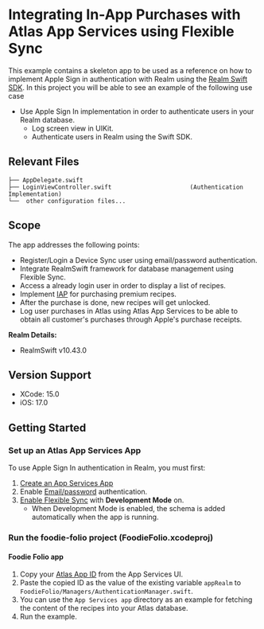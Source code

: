 # Integrating In-App Purchases with Atlas App Services using Flexible Sync

This example contains a skeleton app to be used as a reference on how to implement Apple Sign in authentication with Realm using the [Realm Swift SDK](https://www.mongodb.com/docs/atlas/app-services/authentication/apple/#apple-id-authentication).
In this project you will be able to see an example of the following use case
* Use Apple Sign In implementation in order to authenticate users in your Realm database.
    * Log screen view in UIKit.
    * Authenticate users in Realm using the Swift SDK.

## Relevant Files
```
├── AppDelegate.swift
├── LoginViewController.swift                      (Authentication Implementation)
└──  other configuration files...    
```

## Scope

The app addresses the following points:
* Register/Login a Device Sync user using email/password authentication.
* Integrate RealmSwift framework for database management using Flexible Sync.
* Access a already login user in order to display a list of recipes.
* Implement [IAP](https://developer.apple.com/in-app-purchase/) for purchasing premium recipes.
* After the purchase is done, new recipes will get unlocked.
* Log user purchases in Atlas using Atlas App Services to be able to obtain all customer's purchases through Apple's purchase receipts. 

**Realm Details:**
* RealmSwift v10.43.0

## Version Support

* XCode: 15.0
* iOS: 17.0

## Getting Started

### Set up an Atlas App Services App

To use Apple Sign In authentication in Realm, you must first:

1. [Create an App Services App](https://www.mongodb.com/docs/atlas/app-services/manage-apps/create/create-with-ui/)
2. Enable [Email/password](https://www.mongodb.com/docs/atlas/app-services/authentication/email-password/) authentication.
3. [Enable Flexible Sync](https://www.mongodb.com/docs/atlas/app-services/sync/configure/enable-sync/) with **Development Mode** on.
    * When Development Mode is enabled, the schema is added automatically when the 
      app is running.

### Run the foodie-folio project (FoodieFolio.xcodeproj)

#### Foodie Folio app

1. Copy your [Atlas App ID](https://www.mongodb.com/docs/atlas/app-services/reference/find-your-project-or-app-id/#std-label-find-your-app-id) from the App Services UI.
2. Paste the copied ID as the value of the existing variable `appRealm` to `FoodieFolio/Managers/AuthenticationManager.swift`.
3. You can use the `App Services app` directory as an example for fetching the content of the recipes into your Atlas database.
3. Run the example. 
